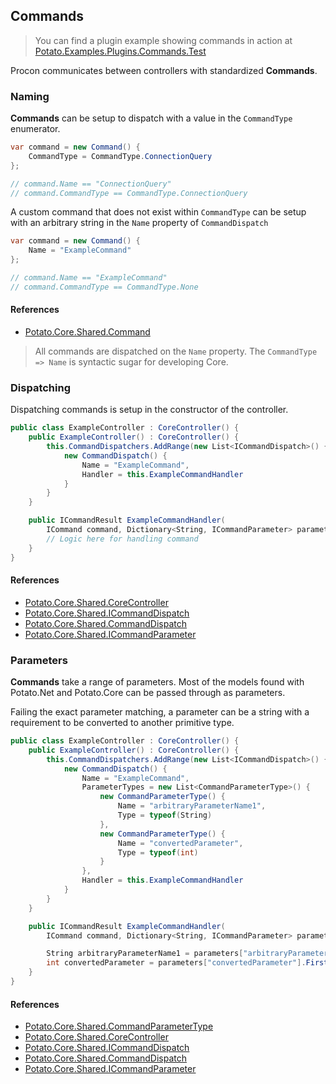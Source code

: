## Commands

> You can find a plugin example showing commands in action at [Potato.Examples.Plugins.Commands.Test](https://github.com/Myrcon/Procon-2/tree/master/src/Potato.Examples.Plugins.Commands.Test)

Procon communicates between controllers with standardized **Commands**.

### Naming

**Commands** can be setup to dispatch with a value in the `CommandType` enumerator.

```C#
var command = new Command() {
    CommandType = CommandType.ConnectionQuery
};

// command.Name == "ConnectionQuery"
// command.CommandType == CommandType.ConnectionQuery
```

A custom command that does not exist within `CommandType` can be setup with an arbitrary string in the `Name` property of `CommandDispatch`

```C#
var command = new Command() {
    Name = "ExampleCommand"
};

// command.Name == "ExampleCommand"
// command.CommandType == CommandType.None
```

#### References

- [Potato.Core.Shared.Command](https://github.com/Myrcon/Procon-2-Potato/blob/master/src/Potato.Core.Shared/Command.cs)

> All commands are dispatched on the `Name` property. The `CommandType => Name` is syntactic sugar for developing Core.

### Dispatching

Dispatching commands is setup in the constructor of the controller.

```C#
public class ExampleController : CoreController() {
    public ExampleController() : CoreController() {
        this.CommandDispatchers.AddRange(new List<ICommandDispatch>() {
            new CommandDispatch() {
                Name = "ExampleCommand",
                Handler = this.ExampleCommandHandler
            }
        }
    }

    public ICommandResult ExampleCommandHandler(
        ICommand command, Dictionary<String, ICommandParameter> parameters) {
        // Logic here for handling command
    }
}
```

#### References

- [Potato.Core.Shared.CoreController](https://github.com/Myrcon/Procon-2-Potato/blob/master/src/Potato.Core.Shared/CoreController.cs)
- [Potato.Core.Shared.ICommandDispatch](https://github.com/Myrcon/Procon-2-Potato/blob/master/src/Potato.Core.Shared/ICommandDispatch.cs)
- [Potato.Core.Shared.CommandDispatch](https://github.com/Myrcon/Procon-2-Potato/blob/master/src/Potato.Core.Shared/CommandDispatch.cs)
- [Potato.Core.Shared.ICommandParameter](https://github.com/Myrcon/Procon-2-Potato/blob/master/src/Potato.Core.Shared/ICommandParameter.cs)

### Parameters

**Commands** take a range of parameters. Most of the models found with Potato.Net and Potato.Core can be passed through as parameters.

Failing the exact parameter matching, a parameter can be a string with a requirement to be converted to another primitive type.

```C#
public class ExampleController : CoreController() {
    public ExampleController() : CoreController() {
        this.CommandDispatchers.AddRange(new List<ICommandDispatch>() {
            new CommandDispatch() {
                Name = "ExampleCommand",
                ParameterTypes = new List<CommandParameterType>() {
                    new CommandParameterType() {
                        Name = "arbitraryParameterName1",
                        Type = typeof(String)
                    },
                    new CommandParameterType() {
                        Name = "convertedParameter",
                        Type = typeof(int)
                    }
                },
                Handler = this.ExampleCommandHandler
            }
        }
    }

    public ICommandResult ExampleCommandHandler(
        ICommand command, Dictionary<String, ICommandParameter> parameters) {

        String arbitraryParameterName1 = parameters["arbitraryParameterName1"].First<String>();
        int convertedParameter = parameters["convertedParameter"].First<int>();
    }
}
```

#### References

- [Potato.Core.Shared.CommandParameterType](https://github.com/Myrcon/Procon-2-Potato/blob/master/src/Potato.Core.Shared/CommandParameterType.cs)
- [Potato.Core.Shared.CoreController](https://github.com/Myrcon/Procon-2-Potato/blob/master/src/Potato.Core.Shared/CoreController.cs)
- [Potato.Core.Shared.ICommandDispatch](https://github.com/Myrcon/Procon-2-Potato/blob/master/src/Potato.Core.Shared/ICommandDispatch.cs)
- [Potato.Core.Shared.CommandDispatch](https://github.com/Myrcon/Procon-2-Potato/blob/master/src/Potato.Core.Shared/CommandDispatch.cs)
- [Potato.Core.Shared.ICommandParameter](https://github.com/Myrcon/Procon-2-Potato/blob/master/src/Potato.Core.Shared/ICommandParameter.cs)
